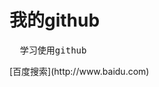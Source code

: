 <html>
<body>
<h1>我的github</h1>
<pre>
  学习使用github
</pre>

</body>
</html>
[百度搜索](http://www.baidu.com) 
